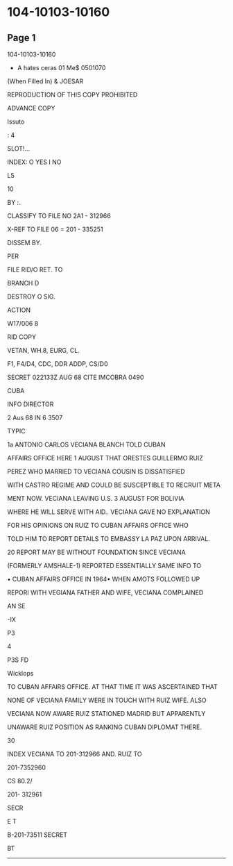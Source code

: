 # 104-10103-10160

## Page 1

104-10103-10160

- A hates ceras 01 Me$ 0501070

(When Filled In) & JOESAR

REPRODUCTION OF THIS COPY PROHIBITED

ADVANCE COPY

Issuto

: 4

SLOT!...

INDEX: O YES I NO

L5

10

BY :.

CLASSIFY TO FILE NO 2A1 - 312966

X-REF TO FILE 06 = 201 - 335251

DISSEM BY.

PER

FILE RID/O RET. TO

BRANCH D

DESTROY O SIG.

ACTION

W17/006 8

RID COPY

VETAN, WH.8, EURG, CL.

F1, F4/D4, CDC, DDR ADDP, CS/D0

SECRET 022133Z AUG 68 CITE IMCOBRA 0490

CUBA

INFO DIRECTOR

2 Aus 68 IN 6 3507

TYPIC

1a ANTONIO CARLOS VECIANA BLANCH TOLD CUBAN

AFFAIRS OFFICE HERE 1 AUGUST THAT ORESTES GUILLERMO RUIZ

PEREZ WHO MARRIED TO VECIANA COUSIN IS DISSATISFIED

WITH CASTRO REGIME AND COULD BE SUSCEPTIBLE TO RECRUIT META

MENT NOW. VECIANA LEAVING U.S. 3 AUGUST FOR BOLIVIA

WHERE HE WILL SERVE WITH AID.. VECIANA GAVE NO EXPLANATION

FOR HIS OPINIONS ON RUIZ TO CUBAN AFFAIRS OFFICE WHO

TOLD HIM TO REPORT DETAILS TO EMBASSY LA PAZ UPON ARRIVAL.

20 REPORT MAY BE WITHOUT FOUNDATION SINCE VECIANA

(FORMERLY AMSHALE-1) REPORTED ESSENTIALLY SAME INFO TO

• CUBAN AFFAIRS OFFICE IN 1964• WHEN AMOTS FOLLOWED UP

REPORI WITH VEGIANA FATHER AND WIFE, VECIANA COMPLAINED

AN SE

-IX

P3

4

P3S FD

Wicklops

TO CUBAN AFFAIRS OFFICE. AT THAT TIME IT WAS ASCERTAINED THAT

NONE OF VECIANA FAMILY WERE IN TOUCH WITH RUIZ WIFE. ALSO

VECIANA NOW AWARE RUIZ STATIONED MADRID BUT APPARENTLY

UNAWARE RUIZ POSITION AS RANKING CUBAN DIPLOMAT THERE.

30

INDEX VECIANA TO 201-312966 AND. RUIZ TO

201-7352960

CS 80.2/

201- 312961

SECR

E T

B-201-73511 SECRET

BT

---

